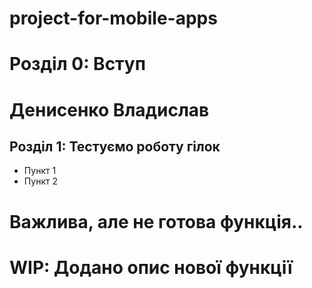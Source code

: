 # project-for-mobile-apps
# Розділ 0: Вступ
# Денисенко Владислав
## Розділ 1: Тестуємо роботу гілок 
*   Пункт 1
*   Пункт 2

# Важлива, але не готова функція..
# WIP: Додано опис нової функції